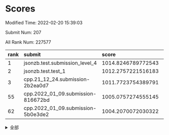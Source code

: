 # Scores

Modified Time: 2022-02-20 15:39:03

Submit Num: 207

All Rank Num: 227577

| rank |               submit               |       score        |       sigma        | pk_num |
| :--- | :--------------------------------- | :----------------- | :----------------- | :----- |
| 1    | jsonzb.test.submission_level_4     | 1014.8246789772543 | 0.8386830467998089 | 4404   |
| 2    | jsonzb.test.test_1                 | 1012.2757221516183 | 0.7859770232650315 | 4399   |
| 3    | cpp.21_12_24.submission-2b2ea0d7   | 1011.7723754389791 | 0.7791935472939188 | 4396   |
| 55   | cpp.2022_01_09.submission-816672bd | 1005.0757274555145 | 0.7053484266913634 | 4397   |
| 62   | cpp.2022_01_09.submission-5b0e3de2 | 1004.2070072030322 | 0.7158882165728788 | 4396   |


<details>
<summary>全部</summary>

| rank |                 submit                 |       score        |       sigma        | pk_num |
| :--- | :------------------------------------- | :----------------- | :----------------- | :----- |
| 1    | jsonzb.test.submission_level_4         | 1014.8246789772543 | 0.8386830467998089 | 4404   |
| 2    | jsonzb.test.test_1                     | 1012.2757221516183 | 0.7859770232650315 | 4399   |
| 3    | cpp.21_12_24.submission-2b2ea0d7       | 1011.7723754389791 | 0.7791935472939188 | 4396   |
| 4    | gobigger.level_3.submission_level_3_8  | 1011.5273642970609 | 0.7807395364121853 | 4390   |
| 5    | gobigger.level_3.submission_level_3_39 | 1011.5121958122766 | 0.782321812289097  | 4397   |
| 6    | gobigger.level_3.submission_level_3_30 | 1011.4306522181571 | 0.7739556483630317 | 4398   |
| 7    | gobigger.level_3.submission_level_3_4  | 1011.2027071608804 | 0.7772447592229978 | 4393   |
| 8    | gobigger.level_3.submission_level_3_1  | 1011.057829144812  | 0.7877493105554637 | 4396   |
| 9    | gobigger.level_3.submission_level_3_49 | 1011.0233039747714 | 0.7473673983838213 | 4397   |
| 10   | gobigger.level_3.submission_level_3_33 | 1011.0010003435328 | 0.7716949141728624 | 4397   |
| 11   | gobigger.level_3.submission_level_3_10 | 1010.9833832490368 | 0.7784512214585984 | 4401   |
| 12   | gobigger.level_3.submission_level_3_11 | 1010.9766464322291 | 0.7463548600514571 | 4396   |
| 13   | gobigger.level_3.submission_level_3_22 | 1010.77633796446   | 0.7667982654998724 | 4399   |
| 14   | gobigger.level_3.submission_level_3_15 | 1010.7063276361935 | 0.7583919709057747 | 4396   |
| 15   | gobigger.level_3.submission_level_3_43 | 1010.5489953344149 | 0.7671689822375551 | 4400   |
| 16   | gobigger.level_3.submission_level_3_14 | 1010.5398804548323 | 0.7579439524017911 | 4395   |
| 17   | gobigger.level_3.submission_level_3_40 | 1010.5008885909884 | 0.7501041510420964 | 4393   |
| 18   | gobigger.level_3.submission_level_3_5  | 1010.4803101838306 | 0.778095360530816  | 4400   |
| 19   | gobigger.level_3.submission_level_3_25 | 1010.4299486403243 | 0.7718416003267866 | 4396   |
| 20   | gobigger.level_3.submission_level_3_24 | 1010.3862614312204 | 0.7686574056315788 | 4401   |
| 21   | gobigger.level_3.submission_level_3_44 | 1010.3795298234506 | 0.7620022323824159 | 4397   |
| 22   | gobigger.level_3.submission_level_3_19 | 1010.36555587291   | 0.7744418162815063 | 4392   |
| 23   | gobigger.level_3.submission_level_3_42 | 1010.248203998351  | 0.7621174732398368 | 4403   |
| 24   | gobigger.level_3.submission_level_3_37 | 1010.2408718808064 | 0.7580525117098967 | 4398   |
| 25   | gobigger.level_3.submission_level_3_16 | 1010.2297883680278 | 0.7719728554250666 | 4405   |
| 26   | gobigger.level_3.submission_level_3_32 | 1010.205762379181  | 0.7549584466740468 | 4403   |
| 27   | gobigger.level_3.submission_level_3_29 | 1010.1635335838893 | 0.7407841890441681 | 4401   |
| 28   | gobigger.level_3.submission_level_3_47 | 1010.0971531266377 | 0.7453866629048117 | 4400   |
| 29   | gobigger.level_3.submission_level_3_38 | 1010.0771452687221 | 0.7953876598433525 | 4400   |
| 30   | gobigger.level_3.submission_level_3_6  | 1010.0561324193683 | 0.7536254958532358 | 4401   |
| 31   | gobigger.level_3.submission_level_3_9  | 1009.8997186686488 | 0.7532401433770156 | 4401   |
| 32   | gobigger.level_3.submission_level_3_0  | 1009.8418537962027 | 0.7845693935736554 | 4398   |
| 33   | gobigger.level_3.submission_level_3_12 | 1009.8276473369647 | 0.7517946938014737 | 4399   |
| 34   | gobigger.level_3.submission_level_3_7  | 1009.8089912694857 | 0.7415732297258272 | 4392   |
| 35   | gobigger.level_3.submission_level_3_46 | 1009.8023040087414 | 0.7644604754198938 | 4397   |
| 36   | gobigger.level_3.submission_level_3_3  | 1009.7286680359985 | 0.7665914353912319 | 4395   |
| 37   | gobigger.level_3.submission_level_3_41 | 1009.6168687073365 | 0.7676530273543192 | 4403   |
| 38   | gobigger.level_3.submission_level_3_18 | 1009.5405628740313 | 0.7422680272560593 | 4396   |
| 39   | gobigger.level_3.submission_level_3_23 | 1009.5289590290507 | 0.7570257608904394 | 4397   |
| 40   | gobigger.level_3.submission_level_3_35 | 1009.5195808990941 | 0.7583205198590911 | 4399   |
| 41   | gobigger.level_3.submission_level_3_2  | 1009.501238439348  | 0.7409901013582045 | 4400   |
| 42   | gobigger.level_3.submission_level_3_17 | 1009.4240160483836 | 0.7463889316663702 | 4400   |
| 43   | gobigger.level_3.submission_level_3_36 | 1009.3702606432478 | 0.76015335449384   | 4400   |
| 44   | gobigger.level_3.submission_level_3_34 | 1009.2602734392409 | 0.7676093100393707 | 4398   |
| 45   | gobigger.level_3.submission_level_3_28 | 1009.2251061161664 | 0.741320098242911  | 4395   |
| 46   | gobigger.level_3.submission_level_3_31 | 1009.221176694842  | 0.7468323166416252 | 4397   |
| 47   | gobigger.level_3.submission_level_3_48 | 1009.1548699790932 | 0.7528288213437179 | 4398   |
| 48   | gobigger.level_3.submission_level_3_21 | 1009.0137309998736 | 0.7476982941201316 | 4400   |
| 49   | gobigger.level_3.submission_level_3_13 | 1008.9160444626947 | 0.731935537020388  | 4394   |
| 50   | gobigger.level_3.submission_level_3_20 | 1008.8477465261171 | 0.7318862410337467 | 4399   |
| 51   | gobigger.level_3.submission_level_3_26 | 1008.8053068346734 | 0.766246040510617  | 4403   |
| 52   | gobigger.level_3.submission_level_3_27 | 1008.5393573191279 | 0.7617199977441744 | 4400   |
| 53   | gobigger.level_3.submission_level_3_45 | 1007.7169948642123 | 0.7535077113131462 | 4401   |
| 54   | gobigger.level_1.submission_level_1_47 | 1005.4193226272141 | 0.7344964123304105 | 4398   |
| 55   | cpp.2022_01_09.submission-816672bd     | 1005.0757274555145 | 0.7053484266913634 | 4397   |
| 56   | gobigger.level_1.submission_level_1_6  | 1005.0421278687533 | 0.7276788670068717 | 4398   |
| 57   | gobigger.level_1.submission_level_1_43 | 1004.8560155710219 | 0.7197070447292142 | 4402   |
| 58   | gobigger.level_1.submission_level_1_18 | 1004.8145753401184 | 0.7128961301759841 | 4400   |
| 59   | gobigger.level_1.submission_level_1_31 | 1004.5614400423664 | 0.725751363977628  | 4397   |
| 60   | gobigger.level_1.submission_level_1_36 | 1004.4726172181009 | 0.7186247841374123 | 4398   |
| 61   | gobigger.level_1.submission_level_1_33 | 1004.4702157722242 | 0.7171960785025001 | 4396   |
| 62   | cpp.2022_01_09.submission-5b0e3de2     | 1004.2070072030322 | 0.7158882165728788 | 4396   |
| 63   | gobigger.level_1.submission_level_1_4  | 1004.1619252602333 | 0.7231986326654263 | 4393   |
| 64   | gobigger.level_1.submission_level_1_5  | 1004.0600573364038 | 0.711196899133415  | 4398   |
| 65   | gobigger.level_1.submission_level_1_17 | 1003.9980187260753 | 0.7072323469772345 | 4393   |
| 66   | gobigger.level_1.submission_level_1_25 | 1003.9744337784193 | 0.7113991785736017 | 4395   |
| 67   | gobigger.level_1.submission_level_1_40 | 1003.9249058201592 | 0.7163616709357608 | 4398   |
| 68   | gobigger.level_1.submission_level_1_14 | 1003.8223729507088 | 0.7218547666483948 | 4393   |
| 69   | gobigger.level_1.submission_level_1_15 | 1003.8150978401699 | 0.7245176212293717 | 4399   |
| 70   | gobigger.level_1.submission_level_1_0  | 1003.7573158908231 | 0.7136032781041436 | 4398   |
| 71   | gobigger.level_1.submission_level_1_8  | 1003.6951535233762 | 0.7187575918043936 | 4399   |
| 72   | gobigger.level_1.submission_level_1_2  | 1003.5951208293333 | 0.7182385646477772 | 4399   |
| 73   | gobigger.level_1.submission_level_1_21 | 1003.5618162865642 | 0.7084022102491945 | 4399   |
| 74   | gobigger.level_1.submission_level_1_45 | 1003.5414769403902 | 0.7155045913056602 | 4398   |
| 75   | gobigger.level_1.submission_level_1_11 | 1003.4784734235224 | 0.7341870940384148 | 4395   |
| 76   | gobigger.level_1.submission_level_1_23 | 1003.3476298708764 | 0.7225948028258166 | 4398   |
| 77   | gobigger.level_1.submission_level_1_38 | 1003.3139008563282 | 0.7233072988251456 | 4399   |
| 78   | gobigger.level_1.submission_level_1_42 | 1003.3106836229889 | 0.7145858840537996 | 4397   |
| 79   | gobigger.level_1.submission_level_1_44 | 1003.306085662096  | 0.7213270801954287 | 4399   |
| 80   | gobigger.level_1.submission_level_1_39 | 1003.296997427155  | 0.7250598240744881 | 4399   |
| 81   | gobigger.level_1.submission_level_1_29 | 1003.1817991976591 | 0.7066582459175746 | 4398   |
| 82   | gobigger.level_1.submission_level_1_41 | 1003.073966837983  | 0.7173545764160154 | 4399   |
| 83   | gobigger.level_1.submission_level_1_1  | 1003.0166551668425 | 0.7159370551480064 | 4398   |
| 84   | gobigger.level_1.submission_level_1_32 | 1002.9995804606164 | 0.70579475728299   | 4398   |
| 85   | gobigger.level_1.submission_level_1_37 | 1002.9514919165028 | 0.7048050542729167 | 4397   |
| 86   | gobigger.level_1.submission_level_1_49 | 1002.9144930223312 | 0.7234308272834568 | 4397   |
| 87   | gobigger.level_1.submission_level_1_48 | 1002.7769383405572 | 0.7107047307381904 | 4400   |
| 88   | gobigger.level_1.submission_level_1_30 | 1002.755727586693  | 0.7119773514688609 | 4396   |
| 89   | gobigger.level_1.submission_level_1_46 | 1002.7441410680526 | 0.7145021025169336 | 4395   |
| 90   | gobigger.level_1.submission_level_1_35 | 1002.7329614147683 | 0.7162083035019582 | 4399   |
| 91   | gobigger.level_1.submission_level_1_12 | 1002.7325003834594 | 0.7126266263321216 | 4396   |
| 92   | gobigger.level_1.submission_level_1_26 | 1002.7277754473004 | 0.7055480373938153 | 4397   |
| 93   | gobigger.level_1.submission_level_1_34 | 1002.5917803978014 | 0.7150299107987224 | 4397   |
| 94   | gobigger.level_1.submission_level_1_22 | 1002.466347943025  | 0.708321801923031  | 4400   |
| 95   | gobigger.level_1.submission_level_1_28 | 1002.4442009718664 | 0.7144452818264329 | 4392   |
| 96   | gobigger.level_1.submission_level_1_24 | 1002.4421770447364 | 0.7127857845010075 | 4399   |
| 97   | gobigger.level_1.submission_level_1_13 | 1002.2000118505866 | 0.7110136303008204 | 4403   |
| 98   | gobigger.level_1.submission_level_1_20 | 1002.164596116869  | 0.709207827431976  | 4396   |
| 99   | gobigger.level_1.submission_level_1_10 | 1002.0708429176775 | 0.709165034116073  | 4397   |
| 100  | gobigger.level_1.submission_level_1_3  | 1002.0002397177269 | 0.7104372470910693 | 4396   |
| 101  | gobigger.level_1.submission_level_1_9  | 1001.9694596719547 | 0.7167210017817345 | 4395   |
| 102  | gobigger.level_1.submission_level_1_27 | 1001.89424280151   | 0.7248170477886268 | 4394   |
| 103  | gobigger.level_1.submission_level_1_7  | 1001.8661159447349 | 0.7180963931666052 | 4395   |
| 104  | gobigger.level_1.submission_level_1_19 | 1001.8132486354194 | 0.7158982525809825 | 4402   |
| 105  | gobigger.level_1.submission_level_1_16 | 1001.4187482686841 | 0.7118621620582098 | 4394   |
| 106  | gobigger.random.submission_random_10   | 997.6830468898142  | 0.7077010419339831 | 4401   |
| 107  | gobigger.random.submission_random_46   | 997.6357474243749  | 0.7075261108774692 | 4397   |
| 108  | gobigger.random.submission_random_12   | 997.4482081120615  | 0.7180387801231658 | 4399   |
| 109  | gobigger.random.submission_random_29   | 997.4238058254801  | 0.7072360843108596 | 4398   |
| 110  | gobigger.random.submission_random_35   | 997.3604576613347  | 0.723330006468844  | 4398   |
| 111  | gobigger.random.submission_random_25   | 997.350756311846   | 0.7094308367659886 | 4401   |
| 112  | gobigger.random.submission_random_49   | 996.884662523735   | 0.7090924084303414 | 4396   |
| 113  | gobigger.random.submission_random_33   | 996.8621124721988  | 0.7027089563622532 | 4399   |
| 114  | gobigger.random.submission_random_13   | 996.46219385775    | 0.7090136436675613 | 4395   |
| 115  | gobigger.random.submission_random_0    | 996.4316957890378  | 0.6991040955499349 | 4395   |
| 116  | gobigger.random.submission_random_5    | 996.3832549936175  | 0.7088622440952049 | 4399   |
| 117  | gobigger.random.submission_random_24   | 996.3333891434781  | 0.7148179434771422 | 4392   |
| 118  | gobigger.random.submission_random_8    | 996.287100011414   | 0.7216558696265067 | 4396   |
| 119  | gobigger.random.submission_random_28   | 996.2203049145116  | 0.7100917510156617 | 4392   |
| 120  | gobigger.random.submission_random_40   | 996.2080002539998  | 0.7256469091584528 | 4399   |
| 121  | gobigger.random.submission_random_9    | 996.1432719576933  | 0.7125720806980684 | 4394   |
| 122  | gobigger.random.submission_random_38   | 996.1430618199507  | 0.7148012159118878 | 4399   |
| 123  | gobigger.random.submission_random_42   | 996.1202721614283  | 0.7124039951239558 | 4395   |
| 124  | gobigger.random.submission_random_31   | 996.1076804221491  | 0.7120100742664547 | 4393   |
| 125  | gobigger.random.submission_random_26   | 996.0912918646028  | 0.7180901744351726 | 4397   |
| 126  | gobigger.random.submission_random_11   | 996.058003921859   | 0.7188158879516063 | 4401   |
| 127  | gobigger.random.submission_random_18   | 996.0458736724264  | 0.7111531730334307 | 4398   |
| 128  | gobigger.random.submission_random_37   | 996.0106967653181  | 0.7257399982318521 | 4403   |
| 129  | gobigger.random.submission_random_14   | 995.9309069198201  | 0.716205478492323  | 4393   |
| 130  | gobigger.random.submission_random_15   | 995.9223575674042  | 0.7092302280788839 | 4394   |
| 131  | gobigger.random.submission_random_4    | 995.8948627760482  | 0.7096881818775007 | 4399   |
| 132  | gobigger.random.submission_random_32   | 995.8688179853732  | 0.7159445617904344 | 4401   |
| 133  | gobigger.random.submission_random_7    | 995.785952427934   | 0.7204423270280228 | 4389   |
| 134  | gobigger.random.submission_random_30   | 995.7849725429039  | 0.7154796788130495 | 4401   |
| 135  | gobigger.random.submission_random_43   | 995.7493143352576  | 0.7149173245425071 | 4396   |
| 136  | gobigger.random.submission_random_17   | 995.7346112811312  | 0.707646061704481  | 4395   |
| 137  | gobigger.random.submission_random_47   | 995.6519085363398  | 0.7097021043426295 | 4398   |
| 138  | gobigger.random.submission_random_19   | 995.6247762283236  | 0.7279352857386281 | 4399   |
| 139  | gobigger.random.submission_random_27   | 995.6227727581751  | 0.7128228757135754 | 4399   |
| 140  | gobigger.random.submission_random_16   | 995.4986531387755  | 0.7078257895136492 | 4402   |
| 141  | gobigger.random.submission_random_1    | 995.3913034779252  | 0.7066890951120501 | 4393   |
| 142  | gobigger.random.submission_random_6    | 995.3766281967991  | 0.7124946518639861 | 4396   |
| 143  | gobigger.random.submission_random_45   | 995.3409903985136  | 0.7313967076619268 | 4394   |
| 144  | gobigger.random.submission_random_22   | 995.3382246676052  | 0.7163285474933108 | 4399   |
| 145  | gobigger.random.submission_random_23   | 995.315836920761   | 0.7035210005801267 | 4397   |
| 146  | gobigger.random.submission_random_36   | 995.2931661674724  | 0.7201553562156392 | 4391   |
| 147  | gobigger.random.submission_random_2    | 995.2165828450791  | 0.7102880372788739 | 4397   |
| 148  | gobigger.random.submission_random_34   | 995.1603259390255  | 0.7150393536919174 | 4392   |
| 149  | gobigger.random.submission_random_21   | 995.1339846988494  | 0.723716089233949  | 4399   |
| 150  | gobigger.random.submission_random_39   | 995.1164221267692  | 0.7092049190675707 | 4399   |
| 151  | gobigger.random.submission_random_48   | 995.096550561102   | 0.7071649116245097 | 4398   |
| 152  | gobigger.random.submission_random_41   | 995.0659981011466  | 0.7298063527472696 | 4393   |
| 153  | gobigger.random.submission_random_20   | 995.0255305932222  | 0.7085666639197089 | 4401   |
| 154  | gobigger.random.submission_random_3    | 994.866605085953   | 0.7297206937869454 | 4404   |
| 155  | gobigger.random.submission_random_44   | 994.8381633860693  | 0.7190999166755913 | 4396   |
| 156  | gobigger.level_2.submission_level_2_47 | 994.6496812777156  | 0.7344865440014978 | 4396   |
| 157  | gobigger.level_2.submission_level_2_26 | 993.9198368464147  | 0.7398074175081385 | 4401   |
| 158  | gobigger.level_2.submission_level_2_1  | 993.676759711395   | 0.735488073519413  | 4398   |
| 159  | gobigger.level_2.submission_level_2_4  | 993.3712740600722  | 0.7442426452103068 | 4400   |
| 160  | gobigger.level_2.submission_level_2_11 | 993.26849744482    | 0.7448598475298176 | 4392   |
| 161  | gobigger.level_2.submission_level_2_14 | 993.1980148491007  | 0.7250824096378434 | 4400   |
| 162  | gobigger.level_2.submission_level_2_23 | 993.1744995394281  | 0.7324292566535269 | 4396   |
| 163  | gobigger.level_2.submission_level_2_30 | 992.9784578517376  | 0.7414851771042638 | 4404   |
| 164  | gobigger.level_2.submission_level_2_46 | 992.9741418545211  | 0.7499772028945759 | 4401   |
| 165  | gobigger.level_2.submission_level_2_22 | 992.9096979557316  | 0.7296881293006177 | 4398   |
| 166  | gobigger.level_2.submission_level_2_6  | 992.8709057407987  | 0.7306888646439512 | 4395   |
| 167  | gobigger.level_2.submission_level_2_43 | 992.827613211729   | 0.7315878548136088 | 4399   |
| 168  | gobigger.level_2.submission_level_2_2  | 992.8230301381718  | 0.738246802899516  | 4396   |
| 169  | gobigger.level_2.submission_level_2_24 | 992.7383679590357  | 0.7312237651816863 | 4399   |
| 170  | gobigger.level_2.submission_level_2_38 | 992.7014202056682  | 0.7328268786055478 | 4402   |
| 171  | gobigger.level_2.submission_level_2_18 | 992.6373242271887  | 0.7510695950513959 | 4393   |
| 172  | gobigger.level_2.submission_level_2_32 | 992.6111676582929  | 0.7241746640322028 | 4396   |
| 173  | gobigger.level_2.submission_level_2_28 | 992.600669386466   | 0.7267021398052612 | 4387   |
| 174  | gobigger.level_2.submission_level_2_21 | 992.4722838902827  | 0.7528091320254904 | 4398   |
| 175  | gobigger.level_2.submission_level_2_34 | 992.4386341816149  | 0.7524395576447533 | 4399   |
| 176  | gobigger.level_2.submission_level_2_7  | 992.2748597459971  | 0.7400865058843963 | 4400   |
| 177  | gobigger.level_2.submission_level_2_16 | 992.2347241641141  | 0.7534248586806013 | 4401   |
| 178  | gobigger.level_2.submission_level_2_10 | 992.2053547697468  | 0.7289098069467906 | 4405   |
| 179  | gobigger.level_2.submission_level_2_5  | 992.1915571683918  | 0.7327886804907844 | 4399   |
| 180  | gobigger.level_2.submission_level_2_29 | 992.1338489254582  | 0.7444703502753554 | 4396   |
| 181  | gobigger.level_2.submission_level_2_15 | 992.0975801656231  | 0.7569642511830946 | 4392   |
| 182  | gobigger.level_2.submission_level_2_13 | 991.9506463528612  | 0.7527460423184553 | 4398   |
| 183  | gobigger.level_2.submission_level_2_8  | 991.9504439619312  | 0.7462115114233285 | 4400   |
| 184  | gobigger.level_2.submission_level_2_40 | 991.931971453942   | 0.7544248587839858 | 4391   |
| 185  | gobigger.level_2.submission_level_2_9  | 991.8984151154131  | 0.7465777597847745 | 4396   |
| 186  | gobigger.level_2.submission_level_2_19 | 991.8821194583613  | 0.7510144280956914 | 4394   |
| 187  | gobigger.level_2.submission_level_2_41 | 991.8239253888244  | 0.7429850017582121 | 4399   |
| 188  | gobigger.level_2.submission_level_2_42 | 991.7426598818506  | 0.7530388868005725 | 4400   |
| 189  | gobigger.level_2.submission_level_2_25 | 991.6451380794974  | 0.7681126198795969 | 4400   |
| 190  | gobigger.level_2.submission_level_2_33 | 991.5531030083762  | 0.741063338456927  | 4397   |
| 191  | gobigger.level_2.submission_level_2_17 | 991.4609620796032  | 0.7466049852582516 | 4396   |
| 192  | gobigger.level_2.submission_level_2_35 | 991.4197300607766  | 0.769291108422271  | 4393   |
| 193  | gobigger.level_2.submission_level_2_31 | 991.3159945778559  | 0.7580048879178289 | 4401   |
| 194  | gobigger.level_2.submission_level_2_37 | 991.2981919279849  | 0.7660136396912854 | 4403   |
| 195  | gobigger.level_2.submission_level_2_48 | 991.2227266570826  | 0.7545328009191091 | 4399   |
| 196  | gobigger.level_2.submission_level_2_20 | 991.1919909406804  | 0.7534915154578468 | 4401   |
| 197  | gobigger.level_2.submission_level_2_36 | 990.9484218340959  | 0.7770196988227931 | 4402   |
| 198  | gobigger.level_2.submission_level_2_49 | 990.8161682504858  | 0.7418901296675926 | 4397   |
| 199  | gobigger.level_2.submission_level_2_12 | 990.689658344581   | 0.7676133814012726 | 4396   |
| 200  | gobigger.level_2.submission_level_2_39 | 990.5989045778604  | 0.7505545906354623 | 4399   |
| 201  | gobigger.level_2.submission_level_2_0  | 990.4823184902368  | 0.7618830070478745 | 4392   |
| 202  | gobigger.level_2.submission_level_2_44 | 990.2478084856124  | 0.760957201553461  | 4400   |
| 203  | gobigger.level_2.submission_level_2_27 | 990.2331971585833  | 0.773715228238096  | 4398   |
| 204  | gobigger.level_2.submission_level_2_3  | 990.1962982875294  | 0.7607890676182815 | 4399   |
| 205  | gobigger.level_2.submission_level_2_45 | 989.7113705313882  | 0.7795005883899502 | 4403   |
| 206  | gobigger.none.submission_none_1        | 979.2161491571513  | 1.204278174117436  | 4394   |
| 207  | gobigger.none.submission_none_0        | 977.1177747424204  | 1.380921390276149  | 4401   |

</details>